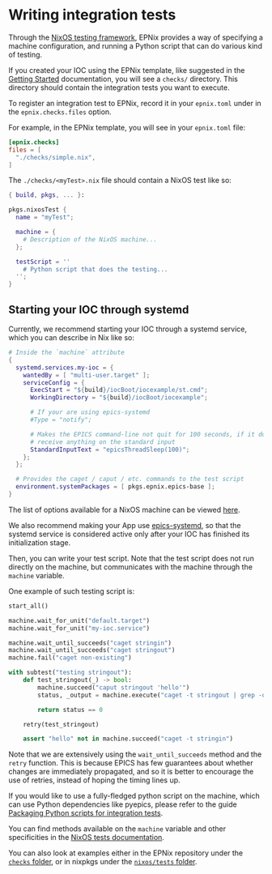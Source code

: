 # Writing integration tests

Through the [NixOS testing framework][nixos-tests], EPNix provides a way of specifying
a machine configuration, and running a Python script that can do various kind
of testing.

If you created your IOC using the EPNix template, like suggested in the
[Getting Started] documentation, you will see a `checks/` directory. This
directory should contain the integration tests you want to execute.

[Getting Started]: <../../getting-started.md>

To register an integration test to EPNix, record it in your `epnix.toml` under
in the `epnix.checks.files` option.

For example, in the EPNix template, you will see in your `epnix.toml` file:

```toml
[epnix.checks]
files = [
  "./checks/simple.nix",
]
```

The `./checks/<myTest>.nix` file should contain a NixOS test like so:

```nix
{ build, pkgs, ... }:

pkgs.nixosTest {
  name = "myTest";

  machine = {
    # Description of the NixOS machine...
  };

  testScript = ''
    # Python script that does the testing...
  '';
}
```

## Starting your IOC through systemd

Currently, we recommend starting your IOC through a systemd service, which you
can describe in Nix like so:

```nix
# Inside the `machine` attribute
{
  systemd.services.my-ioc = {
    wantedBy = [ "multi-user.target" ];
    serviceConfig = {
      ExecStart = "${build}/iocBoot/iocexample/st.cmd";
      WorkingDirectory = "${build}/iocBoot/iocexample";

      # If your are using epics-systemd
      #Type = "notify";

      # Makes the EPICS command-line not quit for 100 seconds, if it does not
      # receive anything on the standard input
      StandardInputText = "epicsThreadSleep(100)";
    };
  };

  # Provides the caget / caput / etc. commands to the test script
  environment.systemPackages = [ pkgs.epnix.epics-base ];
}
```

The list of options available for a NixOS machine can be viewed
[here][nixos-options].

[nixos-options]: <https://search.nixos.org/options?channel=21.11&from=0&size=50&sort=alpha_asc&type=packages&query=systemd.services.>

We also recommend making your App use [epics-systemd], so that the systemd
service is considered active only after your IOC has finished its
initialization stage.

[epics-systemd]: <https://github.com/minijackson/epics-systemd>

Then, you can write your test script. Note that the test script does not run
directly on the machine, but communicates with the machine through the
`machine` variable.

One example of such testing script is:

```python
start_all()

machine.wait_for_unit("default.target")
machine.wait_for_unit("my-ioc.service")

machine.wait_until_succeeds("caget stringin")
machine.wait_until_succeeds("caget stringout")
machine.fail("caget non-existing")

with subtest("testing stringout"):
    def test_stringout(_) -> bool:
        machine.succeed("caput stringout 'hello'")
        status, _output = machine.execute("caget -t stringout | grep -qxF 'hello'")

        return status == 0

    retry(test_stringout)

    assert "hello" not in machine.succeed("caget -t stringin")
```

Note that we are extensively using the `wait_until_succeeds` method and the
`retry` function. This is because EPICS has few guarantees about whether
changes are immediately propagated, and so it is better to encourage the use of
retries, instead of hoping the timing lines up.

If you would like to use a fully-fledged python script on the machine, which
can use Python dependencies like pyepics, please refer to the guide [Packaging
Python scripts for integration tests][python-packaging].

[python-packaging]: <./packaging-python-scripts.md>

You can find methods available on the `machine` variable and other
specificities in the [NixOS tests documentation][nixos-tests].

You can also look at examples either in the EPNix repository under the
[`checks` folder][epnix-checks], or in nixpkgs under the [`nixos/tests`
folder][nixpkgs-nixos-tests].

[epnix-checks]: <https://drf-gitlab.cea.fr/EPICS/epnix/epnix/-/tree/master/checks>
[nixpkgs-nixos-tests]: <https://github.com/NixOS/nixpkgs/tree/master/nixos/tests>

[nixos-tests]: <https://nixos.org/manual/nixos/stable/index.html#sec-nixos-tests>
